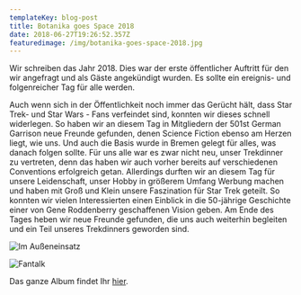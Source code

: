 ```yaml
---
templateKey: blog-post
title: Botanika goes Space 2018
date: 2018-06-27T19:26:52.357Z
featuredimage: /img/botanika-goes-space-2018.jpg
---
```

Wir schreiben das Jahr 2018. Dies war der erste öffentlicher Auftritt für den wir angefragt und als Gäste angekündigt wurden. Es sollte ein ereignis- und folgenreicher Tag für alle werden.

Auch wenn sich in der Öffentlichkeit noch immer das Gerücht hält, dass Star Trek- und Star Wars - Fans verfeindet sind, konnten wir dieses schnell widerlegen. So haben wir an diesem Tag in Mitgliedern der 501st German Garrison neue Freunde gefunden, denen Science Fiction ebenso am Herzen liegt, wie uns. Und auch die Basis wurde in Bremen gelegt für alles, was danach folgen sollte. Für uns alle war es zwar nicht neu, unser Trekdinner zu vertreten, denn das haben wir auch vorher bereits auf verschiedenen Conventions erfolgreich getan. Allerdings durften wir an diesem Tag für unsere Leidenschaft, unser Hobby in größerem Umfang Werbung machen und haben mit Groß und Klein unsere Faszination für Star Trek geteilt. So konnten wir vielen Interessierten einen Einblick in die 50-jährige Geschichte einer von Gene Roddenberry geschaffenen Vision geben. Am Ende des Tages heben wir neue Freunde gefunden, die uns auch weiterhin begleiten und ein Teil unseres Trekdinners geworden sind.

![Im Außeneinsatz](/img/_dsc0838.jpg "Neue Freunde")

![Fantalk](/img/img_20180909_140045.jpg "Star Trek begeistert immer noch jung und alt!")

Das ganze Album findet Ihr [hier](https://drive.google.com/open?id=1azSIugzKV3fJcWDD3MWTBc_rxxEopvX-).
